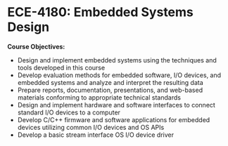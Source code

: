 # ECE-4180: Embedded Systems Design

**Course Objectives:**
* Design and implement embedded systems using the techniques and tools developed in this course
* Develop evaluation methods for embedded software, I/O devices, and embedded systems and analyze and interpret the resulting data
* Prepare reports, documentation, presentations, and web-based materials conforming to appropriate technical standards
* Design and implement hardware and software interfaces to connect standard I/O devices to a computer
* Develop C/C++ firmware and software applications for embedded devices utilizing common I/O devices and OS APIs
* Develop a basic stream interface OS I/O device driver
